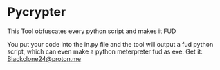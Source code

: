 # Pycrypter
This Tool obfuscates every python script and makes it FUD 

You put your code into the in.py file and the tool will output a fud python script, which can even make a python meterpreter fud as exe.
Get it: Blackclone24@proton.me
